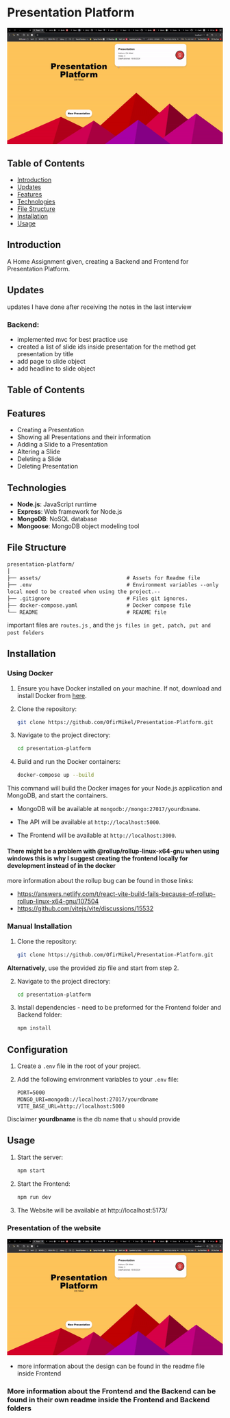 # Presentation Platform
![PresentationPlatform.gif](PresentationPlatform.gif)


## Table of Contents

- [Introduction](#introduction)
- [Updates](#updates)
- [Features](#features)
- [Technologies](#technologies)
- [File Structure](#file-structure)
- [Installation](#installation)
- [Usage](#usage)


## Introduction

A Home Assignment given, creating a Backend and Frontend for Presentation Platform.
## Updates
updates I have done after receiving the notes in the last interview
### Backend:
- implemented mvc for best practice use
- created a list of slide ids inside presentation for the method get presentation by title
- add page to slide object
- add headline to slide object

## Table of Contents

## Features
- Creating a Presentation
- Showing all Presentations and their information
- Adding a Slide to a Presentation
- Altering a Slide
- Deleting a Slide
- Deleting Presentation

## Technologies

- **Node.js**: JavaScript runtime
- **Express**: Web framework for Node.js
- **MongoDB**: NoSQL database
- **Mongoose**: MongoDB object modeling tool

## File Structure

```
presentation-platform/
│
├── assets/                            # Assets for Readme file
├── .env                               # Environment variables --only local need to be created when using the project.--
├── .gitignore                         # Files git ignores.
├── docker-compose.yaml                # Docker compose file
└── README                             # README file 

```
important files are `routes.js` , and the `js files in get, patch, put and post folders`
## Installation
### Using Docker

1. Ensure you have Docker installed on your machine. If not, download and install Docker from [here](https://www.docker.com/get-started).

2. Clone the repository:

    ```bash
    git clone https://github.com/OfirMikel/Presentation-Platform.git
    ```

3. Navigate to the project directory:

    ```bash
    cd presentation-platform
    ```

4. Build and run the Docker containers:

    ```bash
    docker-compose up --build
    ```

  This command will build the Docker images for your Node.js application and MongoDB, and start the containers. 

- MongoDB will be available at `mongodb://mongo:27017/yourdbname`.

- The API will be available at `http://localhost:5000`.

- The Frontend will be available at `http://localhost:3000`.

#### There might be a problem with @rollup/rollup-linux-x64-gnu when using windows this is why I suggest creating the frontend locally for development instead of in the docker
more information about the rollup bug can be found in those links:
- https://answers.netlify.com/t/react-vite-build-fails-because-of-rollup-rollup-linux-x64-gnu/107504
- https://github.com/vitejs/vite/discussions/15532




### Manual Installation

1. Clone the repository:

    ```bash
    git clone https://github.com/OfirMikel/Presentation-Platform.git
    ```
**Alternatively**, use the provided zip file and start from step 2.

2. Navigate to the project directory:

    ```bash
    cd presentation-platform
    ```

3. Install dependencies - need to be preformed for the Frontend folder and Backend folder:

    ```bash
    npm install
    ```

## Configuration

1. Create a `.env` file in the root of your project.

2. Add the following environment variables to your `.env` file:

    ```env
    PORT=5000
    MONGO_URI=mongodb://localhost:27017/yourdbname
    VITE_BASE_URL=http://localhost:5000
    ```
Disclaimer **yourdbname** is the db name that u should provide
## Usage

1. Start the server:

    ```bash
    npm start
    ```
2. Start the Frontend:

    ```bash
    npm run dev
    ```

3. The Website will be available at http://localhost:5173/

### Presentation of the website
![PresentationPlatform.gif](PresentationPlatform.gif)
- more information about the design can be found in the readme file inside Frontend
### More information about the Frontend and the Backend can be found in their own readme inside the Frontend and Backend folders

